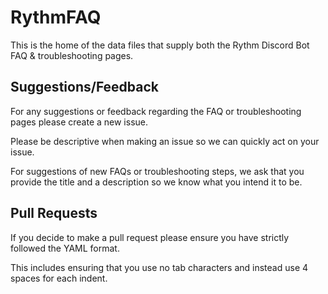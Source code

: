 # RythmFAQ
This is the home of the data files that supply both the Rythm Discord Bot FAQ & troubleshooting pages.

## Suggestions/Feedback
For any suggestions or feedback regarding the FAQ or troubleshooting pages please create a new issue.

Please be descriptive when making an issue so we can quickly act on your issue.

For suggestions of new FAQs or troubleshooting steps, we ask that you provide the title and a description so we know what you intend it to be.

## Pull Requests
If you decide to make a pull request please ensure you have strictly followed the YAML format.

This includes ensuring that you use no tab characters and instead use 4 spaces for each indent.
